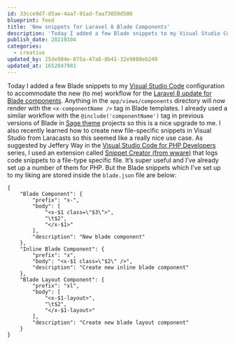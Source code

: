 ```yaml
---
id: 33cce9d7-d5ae-4aa7-91ad-faa73050d506
blueprint: feed
title: 'New snippets for Laravel 8 Blade Components'
description: 'Today I added a few Blade snippets to my Visual Studio Code configuration to accommodate the new (to me) workflow for the Laravel 8 update for Blade components.'
publish_date: 20210104
categories:
  - creative
updated_by: 25de984e-075a-47a8-8b41-32e9880eb240
updated_at: 1652847981
---
```

Today I added a few Blade snippets to my [Visual Studio Code](https://code.visualstudio.com/) configuration to accommodate the new (to me) workflow for the [Laravel 8 update for Blade components](https://laravel.com/docs/8.x/blade#rendering-components). Anything in the `app/views/components` directory will now render with the `<x-componentName />` tag in Blade templates. I already used a similar workflow with the `@include('componentName')` tag in previous versions of Blade in [Sage theme](https://roots.io/sage/) projects so this is a nice upgrade to me. I also recently learned how to create new file-specific snippets in Visual Studio from Laracasts so this seemed like a really nice use case. As suggested by Jeffery Way in the [Visual Studio Code for PHP Developers](https://laracasts.com/series/visual-studio-code-for-php-developers/episodes/5) series, I used an extension called [Snippet Creator (from wware)](https://marketplace.visualstudio.com/items?itemName=wware.snippet-creator) that logs code snippets to a file-type specific file. It’s super useful and I’ve already set up a number of them for PHP. But the Blade snippets which I’ve set up to my liking are stored inside the `blade.json` file are below:
```
{
	"Blade Component": {
		"prefix": "x-",
		"body": [
			"<x-$1 class=\"$3\">",
			"\t$2",
			"</x-$1>"
		],
		"description": "New blade component"
	},
	"Inline Blade Component": {
		"prefix": "x",
		"body": "<x-$1 class=\"$2\" />",
		"description": "Create new inline blade component"
	},
	"Blade Layout Component": {
		"prefix": "xl",
		"body": [
			"<x-$1-layout>",
			"\t$2",
			"</x-$1-layout>"
		],
		"description": "Create new blade layout component"
	}
}
```